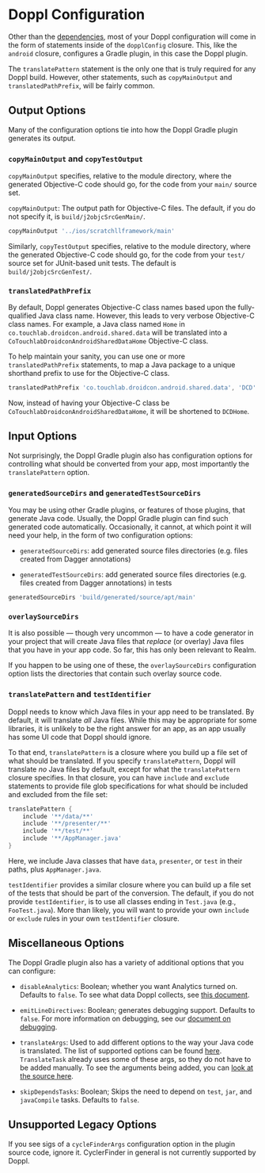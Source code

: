 # Doppl Configuration

Other than the [dependencies](./Dependencies), most of your Doppl configuration
will come in the form of statements inside of the `dopplConfig` closure.
This, like the `android` closure, configures a Gradle plugin, in this case the
Doppl plugin.

The `translatePattern` statement is the only one that is truly required for
any Doppl build. However, other statements, such as `copyMainOutput` and
`translatedPathPrefix`, will be fairly common.

## Output Options

Many of the configuration options tie into how the Doppl Gradle plugin generates
its output.

### `copyMainOutput` and `copyTestOutput`

`copyMainOutput` specifies, relative to the module directory, where the
generated Objective-C code should go, for the code from your `main/` source set. 

`copyMainOutput`: The output path for Objective-C files. The default, if you
do not specify it, is `build/j2objcSrcGenMain/`.

```groovy
copyMainOutput '../ios/scratchllframework/main'
```

Similarly, `copyTestOutput` specifies, relative to the module directory, where
the generated Objective-C code should go, for the code from your `test/` source
set for JUnit-based unit tests. The default is  `build/j2objcSrcGenTest/`.

### `translatedPathPrefix` 

By default, Doppl generates Objective-C class names based upon the fully-qualified
Java class name. However, this leads to very verbose Objective-C class names.
For example, a Java class named `Home` in `co.touchlab.droidcon.android.shared.data`
will be translated into a `CoTouchlabDroidconAndroidSharedDataHome` Objective-C
class.

To help maintain your sanity, you can use one or more `translatedPathPrefix`
statements, to map a Java package to a unique shorthand prefix to use for the
Objective-C class.

```groovy
translatedPathPrefix 'co.touchlab.droidcon.android.shared.data', 'DCD'
```
Now, instead of having your Objective-C class be `CoTouchlabDroidconAndroidSharedDataHome`,
it will be shortened to `DCDHome`.

## Input Options

Not surprisingly, the Doppl Gradle plugin also has configuration options for
controlling what should be converted from your app, most importantly the
`translatePattern` option. 

### `generatedSourceDirs` and `generatedTestSourceDirs`

You may be using other Gradle plugins, or features of those plugins, that
generate Java code. Usually, the Doppl Gradle plugin can find such generated
code automatically. Occasionally, it cannot, at which point it will need your
help, in the form of two configuration options:

- `generatedSourceDirs`: add generated source files directories (e.g. files
created from Dagger annotations)

- `generatedTestSourceDirs`: add generated source files directories (e.g. files
created from Dagger annotations) in tests

```groovy
generatedSourceDirs 'build/generated/source/apt/main'
```

### `overlaySourceDirs`

It is also possible &mdash; though very uncommon &mdash; to have a code generator
in your project that will create Java files that *replace* (or overlay) Java files
that you have in your app code. So far, this has only been relevant to Realm.

If you happen to be using one of these, the `overlaySourceDirs` configuration
option lists the directories that contain such overlay source code.

### `translatePattern` and `testIdentifier`

Doppl needs to know which Java files in your app need to be translated. By default,
it will translate *all* Java files. While this may be appropriate for some
libraries, it is unlikely to be the right answer for an app, as an app usually
has some UI code that Doppl should ignore.

To that end, `translatePattern` is a closure where you build up a file set of
what should be translated. If you specify `translatePattern`, Doppl will
translate *no* Java files by default, except for what the `translatePattern`
closure specifies. In that closure, you can have `include` and
`exclude` statements to provide file glob specifications for what should be
included and excluded from the file set:

```groovy
translatePattern {
    include '**/data/**'
    include '**/presenter/**'
    include '**/test/**'
    include '**/AppManager.java'
}
```

Here, we include Java classes that have `data`, `presenter`, or `test` in their
paths, plus `AppManager.java`.

`testIdentifier` provides a similar closure where you can build up a file set
of the tests that should be part of the conversion. The default, if you do not
provide `testIdentifier`, is to use all classes ending in `Test.java` (e.g.,
`FooTest.java`). More than likely, you will want to provide your own `include`
or `exclude` rules in your own `testIdentifier` closure.

## Miscellaneous Options

The Doppl Gradle plugin also has a variety of additional options that you can
configure:

- `disableAnalytics`: Boolean; whether you want Analytics turned on. Defaults to
`false`. To see what data Doppl collects, see
[this document](https://github.com/doppllib/doppl-gradle/blob/master/src/main/groovy/co/touchlab/doppl/gradle/analytics/DopplAnalytics.java).

- `emitLineDirectives`: Boolean; generates debugging support. Defaults to `false`.
For more information on debugging, see our [document on debugging](./debugging.html).

- `translateArgs`: Used to add different options to the way your Java code is
translated. The list of supported options can be found
[here](https://developers.google.com/j2objc/reference/j2objc).
`TranslateTask` already uses some of these args, so they do not have to be added
manually. To see the arguments being added, you can
[look at the source here](https://github.com/doppllib/doppl-gradle/blob/master/src/main/groovy/co/touchlab/doppl/gradle/tasks/TranslateTask.groovy#L332).

- `skipDependsTasks`: Boolean; Skips the need to depend on `test`, `jar`, and
`javaCompile` tasks. Defaults to `false`.

## Unsupported Legacy Options

If you see sigs of a `cycleFinderArgs` configuration option in the plugin source
code, ignore it. CyclerFinder in general is not currently supported by Doppl.
